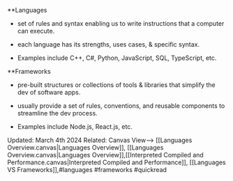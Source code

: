 
**Languages

- set of rules and syntax enabling us to write instructions that a computer can execute.
    
- each language has its strengths, uses cases, & specific syntax.
    
+ Examples include C++, C#, Python, JavaScript, SQL, TypeScript, etc.

**Frameworks

- pre-built structures or collections of tools & libraries that simplify the dev of software apps.

- usually provide a set of rules, conventions, and reusable components to streamline the dev process.

+ Examples include Node.js, React.js, etc.
    


Updated: March 4th 2024
Related: Canvas View--> [[Languages Overview.canvas|Languages Overview]], [[Languages Overview.canvas|Languages Overview]],[[Interpreted Compiled and Performance.canvas|Interpreted Compiled and Performance]], [[Languages VS Frameworks]],#languages #frameworks #quickread 